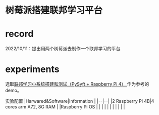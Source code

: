 # 树莓派搭建联邦学习平台

# record
2022/10/11：提出用两个树莓派去制作一个联邦学习的平台

# experiments

选取[联邦学习小系统搭建和测试（PySyft + Raspberry Pi 4） ](https://zhuanlan.zhihu.com/p/181733116)作为参考的demo。

实验配置
|Harwared&Software|Information |
|--|--|
|2 Raspberry Pi 4B|4 cores arm A72, 8G RAM  |
|Raspberry Pi OS  |  |
|  |  |
|  |  |
|  |  |



<!--stackedit_data:
eyJoaXN0b3J5IjpbOTQ1NjA5ODY0LDE3MjY2NzA3NDBdfQ==
-->